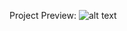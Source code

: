 Project Preview:
![alt text](https://www.youtube.com/watch?v=mB9Ui2fuELk&list=PLmC0xaszzfCrRal7FEA6QkLLowZRyPG5K)

